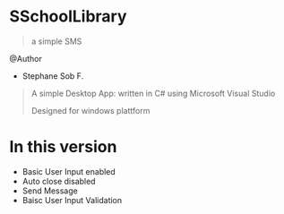 # SSchoolLibrary
> a simple SMS

@Author
- Stephane Sob F.

> A simple Desktop App: written in C# using Microsoft Visual Studio
> 
> Designed for windows plattform

# In this version

- Basic User Input enabled
- Auto close disabled
- Send Message
- Baisc User Input Validation
